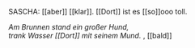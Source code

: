 
SASCHA: [[aber]] [[klar]]. [[Dort]] ist es [[so]]ooo toll.

*Am Brunnen stand ein großer Hund,*  
*trank Wasser [[Dort]] mit seinem Mund.*  , [[bald]]